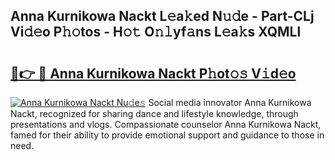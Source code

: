 ## Anna Kurnikowa Nackt L𝚎a𝚔ed N𝚞𝚍e - Part-CLj Vi𝚍𝚎o P𝚑𝚘tos - H𝚘𝚝 O𝚗𝚕yf𝚊ns L𝚎a𝚔s XQMLl

# <h2><a href="http://kf2xj8.oniu.top/?m=Anna+Kurnikowa+Nackt">🔗👉 🔴 Anna Kurnikowa Nackt P𝚑ot𝚘𝚜 V𝚒d𝚎o</a></h2>

[![Anna Kurnikowa Nackt Nu𝚍e𝚜](https://i.imgur.com/0qMVB7G.gif)](http://kf2xj8.oniu.top/?m=Anna+Kurnikowa+Nackt)
Social media innovator Anna Kurnikowa Nackt, recognized for sharing dance and lifestyle knowledge, through presentations and vlogs. Compassionate counselor Anna Kurnikowa Nackt, famed for their ability to provide emotional support and guidance to those in need.  

